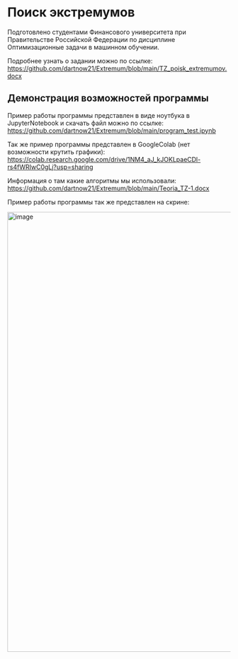 # Поиск экстремумов
Подготовлено студентами Финансового университета при Правительстве Российской Федерации по дисциплине Оптимизационные задачи в машинном обучении. 

Подробнее узнать о задании можно по ссылке: https://github.com/dartnow21/Extremum/blob/main/TZ_poisk_extremumov.docx

## Демонстрация возможностей программы

Пример работы программы представлен в виде ноутбука в JupyterNotebook и скачать файл можно по ссылке: https://github.com/dartnow21/Extremum/blob/main/program_test.ipynb

Так же пример программы представлен в GoogleColab (нет возможности крутить графики): https://colab.research.google.com/drive/1NM4_aJ_kJOKLpaeCDl-rs4fWRIwC0gLj?usp=sharing

Информация о там какие алгоритмы мы использовали: https://github.com/dartnow21/Extremum/blob/main/Teoria_TZ-1.docx

Пример работы программы так же представлен на скрине: 


<img width="991" alt="image" src="https://user-images.githubusercontent.com/83269930/157073221-86840024-a85b-48fa-92cb-5ddca27395f5.png">

